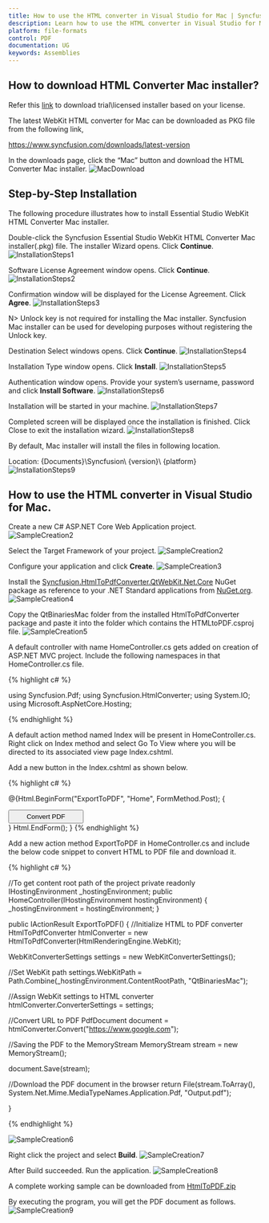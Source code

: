 ```yaml
---
title: How to use the HTML converter in Visual Studio for Mac | Syncfusion
description: Learn how to use the HTML converter in Visual Studio for Mac with easy steps using Syncfusion .NET Core PDF library.
platform: file-formats
control: PDF
documentation: UG
keywords: Assemblies
---
```


## How to download HTML Converter Mac installer?

Refer this [link](https://help.syncfusion.com/common/essential-studio/download/) to download trial\licensed installer based on your license.

The latest WebKit HTML converter for Mac can be downloaded as PKG file from the following link,

https://www.syncfusion.com/downloads/latest-version 

In the downloads page, click the “Mac” button and download the HTML Converter Mac installer.
![MacDownload](Convert-HTML-To-PDF/htmlconversion_images/MacDownload.png)

## Step-by-Step Installation

The following procedure illustrates how to install Essential Studio WebKit HTML Converter Mac installer. 

Double-click the Syncfusion Essential Studio WebKit HTML Converter Mac installer(.pkg) file. The installer Wizard opens. Click <b>Continue</b>.
![InstallationSteps1](Convert-HTML-To-PDF/htmlconversion_images/InstallationSteps1.png)

Software License Agreement window opens. Click <b>Continue</b>.
![InstallationSteps2](Convert-HTML-To-PDF/htmlconversion_images/InstallationSteps2.png)

Confirmation window will be displayed for the License Agreement. Click <b>Agree</b>.
![InstallationSteps3](Convert-HTML-To-PDF/htmlconversion_images/InstallationSteps3.png)

N> Unlock key is not required for installing the Mac installer. Syncfusion Mac installer can be used for developing purposes without registering the Unlock key.

Destination Select windows opens. Click <b>Continue</b>.
![InstallationSteps4](Convert-HTML-To-PDF/htmlconversion_images/InstallationSteps4.png)

Installation Type window opens. Click <b>Install</b>.
![InstallationSteps5](Convert-HTML-To-PDF/htmlconversion_images/InstallationSteps5.png)

Authentication window opens. Provide your system’s username, password and click <b>Install Software</b>.
![InstallationSteps6](Convert-HTML-To-PDF/htmlconversion_images/InstallationSteps6.png)

Installation will be started in your machine.
![InstallationSteps7](Convert-HTML-To-PDF/htmlconversion_images/InstallationSteps7.png)

Completed screen will be displayed once the installation is finished. Click Close to exit the installation wizard.
![InstallationSteps8](Convert-HTML-To-PDF/htmlconversion_images/InstallationSteps8.png)

By default, Mac installer will install the files in following location.

Location: {Documents}\Syncfusion\ {version}\ {platform}
![InstallationSteps9](Convert-HTML-To-PDF/htmlconversion_images/InstallationSteps9.png)

## How to use the HTML converter in Visual Studio for Mac.

Create a new C# ASP.NET Core Web Application project.
![SampleCreation2](Convert-HTML-To-PDF/htmlconversion_images/SampleCreation1.png)

Select the Target Framework of your project.
![SampleCreation2](Convert-HTML-To-PDF/htmlconversion_images/SampleCreation2.png)

Configure your application and click <b>Create</b>.
![SampleCreation3](Convert-HTML-To-PDF/htmlconversion_images/SampleCreation3.png)

Install the [Syncfusion.HtmlToPdfConverter.QtWebKit.Net.Core](https://www.nuget.org/packages/Syncfusion.HtmlToPdfConverter.QtWebKit.Net.Core/) NuGet package as reference to your .NET Standard applications from [NuGet.org](https://www.nuget.org/).
![SampleCreation4](Convert-HTML-To-PDF/htmlconversion_images/SampleCreation4.png)

Copy the QtBinariesMac folder from the installed HtmlToPdfConverter package and paste it into the folder which contains the HTMLtoPDF.csproj file.
![SampleCreation5](Convert-HTML-To-PDF/htmlconversion_images/SampleCreation5.png)

A default controller with name HomeController.cs gets added on creation of ASP.NET MVC project. Include the following namespaces in that HomeController.cs file.

{% highlight c# %}

using Syncfusion.Pdf;
using Syncfusion.HtmlConverter;
using System.IO;
using Microsoft.AspNetCore.Hosting;

{% endhighlight %}

A default action method named Index will be present in HomeController.cs. Right click on Index method and select Go To View where you will be directed to its associated view page Index.cshtml.

Add a new button in the Index.cshtml as shown below.

{% highlight c# %}

@{Html.BeginForm("ExportToPDF", "Home", FormMethod.Post);
{
<div>
    <input type="submit" value="Convert PDF" style="width:150px;height:27px" />
</div>
}
Html.EndForm();
}
{% endhighlight %}

Add a new action method ExportToPDF in HomeController.cs and include the below code snippet to convert HTML to PDF file and download it.

{% highlight c# %}

//To get content root path of the project
private readonly IHostingEnvironment _hostingEnvironment;
public HomeController(IHostingEnvironment hostingEnvironment)
{
   _hostingEnvironment = hostingEnvironment;
}

public IActionResult ExportToPDF()
{
//Initialize HTML to PDF converter 
HtmlToPdfConverter htmlConverter = new HtmlToPdfConverter(HtmlRenderingEngine.WebKit);

WebKitConverterSettings settings = new WebKitConverterSettings();

//Set WebKit path
settings.WebKitPath = Path.Combine(_hostingEnvironment.ContentRootPath, "QtBinariesMac");

//Assign WebKit settings to HTML converter
htmlConverter.ConverterSettings = settings;

//Convert URL to PDF
PdfDocument document = htmlConverter.Convert("https://www.google.com");

//Saving the PDF to the MemoryStream
MemoryStream stream = new MemoryStream();

document.Save(stream);

//Download the PDF document in the browser
return File(stream.ToArray(), System.Net.Mime.MediaTypeNames.Application.Pdf, "Output.pdf");

}

{% endhighlight %}

![SampleCreation6](Convert-HTML-To-PDF/htmlconversion_images/SampleCreation6.png)

Right click the project and select <b>Build</b>. 
![SampleCreation7](Convert-HTML-To-PDF/htmlconversion_images/SampleCreation7.png)

After Build succeeded. Run the application.
![SampleCreation8](Convert-HTML-To-PDF/htmlconversion_images/SampleCreation8.png)

A complete working sample can be downloaded from [HtmlToPDF.zip](https://www.syncfusion.com/downloads/support/directtrac/general/ze/HtmlToPDF-545793311)


By executing the program, you will get the PDF document as follows.
![SampleCreation9](Convert-HTML-To-PDF/htmlconversion_images/SampleCreation9.png)
